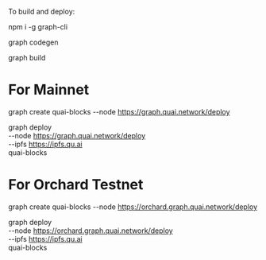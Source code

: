 To build and deploy:

npm i -g graph-cli     

graph codegen    

graph build    

# For Mainnet 
graph create quai-blocks --node https://graph.quai.network/deploy   

graph deploy \
  --node https://graph.quai.network/deploy \
  --ipfs https://ipfs.qu.ai \
  quai-blocks

# For Orchard Testnet
graph create quai-blocks --node https://orchard.graph.quai.network/deploy   

graph deploy \
  --node https://orchard.graph.quai.network/deploy \
  --ipfs https://ipfs.qu.ai \
  quai-blocks

